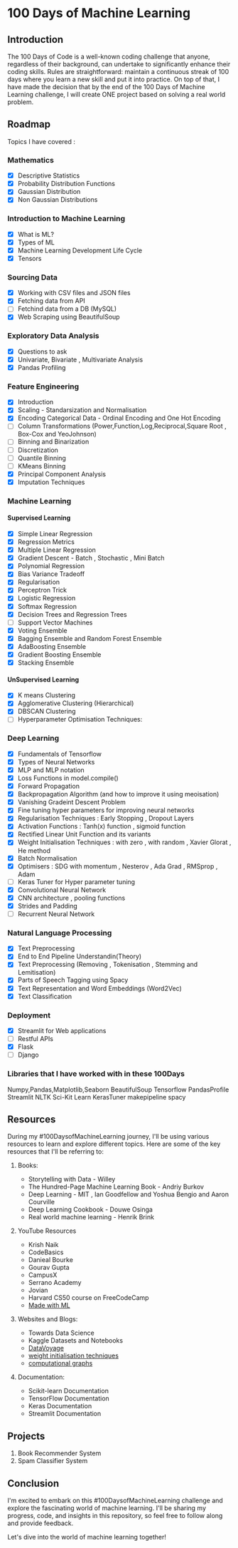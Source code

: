 # 100 Days of Machine Learning

## Introduction

The 100 Days of Code is a well-known coding challenge that anyone, regardless of their background, can undertake to significantly enhance their coding skills. Rules are straightforward: maintain a continuous streak of 100 days where you learn a new skill and put it into practice. On top of that, I have made the decision that by the end of the 100 Days of Machine Learning challenge, I will create ONE project based on solving a real world problem.

## Roadmap 
Topics I have covered :

### Mathematics
- [x] Descriptive Statistics
- [x] Probability Distribution Functions
- [x] Gaussian Distribution 
- [x] Non Gaussian Distributions
      
### Introduction to Machine Learning
- [x] What is ML?
- [x] Types of ML
- [x] Machine Learning Development Life Cycle
- [x] Tensors  

### Sourcing Data
- [x] Working with CSV files and JSON files
- [x] Fetching data from API
- [ ] Fetchind data from a DB (MySQL)
- [x] Web Scraping using BeautifulSoup 

### Exploratory Data Analysis
- [x] Questions to ask 
- [x] Univariate, Bivariate , Multivariate Analysis
- [x] Pandas Profiling

### Feature Engineering
- [x] Introduction
- [x] Scaling - Standarsization and Normalisation
- [x] Encoding Categorical Data - Ordinal Encoding and One Hot Encoding
- [ ] Column Transformations (Power,Function,Log,Reciprocal,Square Root , Box-Cox and YeoJohnson) 
- [ ] Binning and Binarization
- [ ] Discretization
- [ ] Quantile Binning
- [ ] KMeans Binning
- [x] Principal Component Analysis
- [x] Imputation Techniques  

### Machine Learning  
#### Supervised Learning
- [x] Simple Linear Regression
- [x] Regression Metrics
- [x] Multiple Linear Regression
- [x] Gradient Descent - Batch , Stochastic , Mini Batch 
- [x] Polynomial Regression
- [x] Bias Variance Tradeoff
- [x] Regularisation
- [x] Perceptron Trick
- [x] Logistic Regression
- [x] Softmax Regression
- [x] Decision Trees and Regression Trees
- [ ] Support Vector Machines
- [x] Voting Ensemble
- [x] Bagging Ensemble and Random Forest Ensemble
- [x] AdaBoosting Ensemble
- [x] Gradient Boosting Ensemble
- [x] Stacking Ensemble 

#### UnSupervised Learning
- [x] K means Clustering
- [x] Agglomerative Clustering (Hierarchical)
- [x] DBSCAN Clustering 
- [ ] Hyperparameter Optimisation Techniques:  

### Deep Learning
- [x] Fundamentals of Tensorflow
- [x] Types of Neural Networks
- [x] MLP and MLP notation
- [x] Loss Functions in model.compile()
- [x] Forward Propagation 
- [x] Backpropagation Algorithm  (and how to improve it using meoisation)
- [x] Vanishing Gradeint Descent Problem 
- [x] Fine tuning hyper parameters for improving neural networks  
- [x] Regularisation Techniques : Early Stopping , Dropout Layers
- [x] Activation Functions : Tanh(x) function , sigmoid function
- [x] Rectified Linear Unit Function and its variants 
- [x] Weight Initialisation Techniques : with zero , with random , Xavier Glorat , He method
- [x] Batch Normalisation
- [x] Optimisers : SDG with momentum , Nesterov , Ada Grad , RMSprop , Adam 
- [ ] Keras Tuner for Hyper parameter tuning
- [x] Convolutional Neural Network 
- [x] CNN architecture , pooling functions 
- [x] Strides and Padding 
- [ ] Recurrent Neural Network  

### Natural Language Processing 
- [x] Text Preprocessing
- [x] End to End Pipeline Understandin(Theory)
- [x] Text Preprocessing (Removing , Tokenisation , Stemming and Lemitisation)
- [x] Parts of Speech Tagging using Spacy 
- [x] Text Representation and Word Embeddings (Word2Vec)
- [x] Text Classification

### Deployment 
- [x] Streamlit for Web applications 
- [ ] Restful APIs
- [x] Flask
- [ ] Django

### Libraries that I have worked with in these 100Days
Numpy,Pandas,Matplotlib,Seaborn
BeautifulSoup
Tensorflow 
PandasProfile
Streamlit
NLTK
Sci-Kit Learn
KerasTuner
makepipeline
spacy


## Resources

During my #100DaysofMachineLearning journey, I'll be using various resources to learn and explore different topics. Here are some of the key resources that I'll be referring to:

1. Books:
   - Storytelling with Data - Willey
   - The Hundred-Page Machine Learning Book - Andriy Burkov
   - Deep Learning - MIT , Ian Goodfellow and Yoshua Bengio and Aaron Courville
   - Deep Learning Cookbook - Douwe Osinga
   - Real world machine learning - Henrik Brink

2. YouTube Resources
   - Krish Naik 
   - CodeBasics
   - Danieal Bourke
   - Gourav Gupta 
   - CampusX
   - Serrano Academy 
   - Jovian 
   - Harvard CS50 course on FreeCodeCamp
   - [Made with ML](https://madewithml.com/courses/mlops/setup/)
   

3. Websites and Blogs:
   - Towards Data Science
   - Kaggle Datasets and Notebooks
   - [DataVoyage](https://kavirana.hashnode.dev/)
   - [weight initialisation techniques](https://mmuratarat.github.io/2019-02-25/xavier-glorot-he-weight-init)
   - [computational graphs](https://towardsdatascience.com/backpropagation-in-rnn-explained-bdf853b4e1c2)


5. Documentation:
   - Scikit-learn Documentation
   - TensorFlow Documentation
   - Keras Documentation
   - Streamlit Documentation

## Projects 
1. Book Recommender System
2. Spam Classifier System 

## Conclusion

I'm excited to embark on this #100DaysofMachineLearning challenge and explore the fascinating world of machine learning. I'll be sharing my progress, code, and insights in this repository, so feel free to follow along and provide feedback.

Let's dive into the world of machine learning together!


